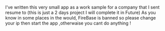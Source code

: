 I've written this very small app as a work sample for a company that I sent resume to (this is just a 2 days project I will complete it in Future)
As you know in some places in the would, FireBase is banned so please change your ip then start the app ,otherwaise you cant do anything ! 
